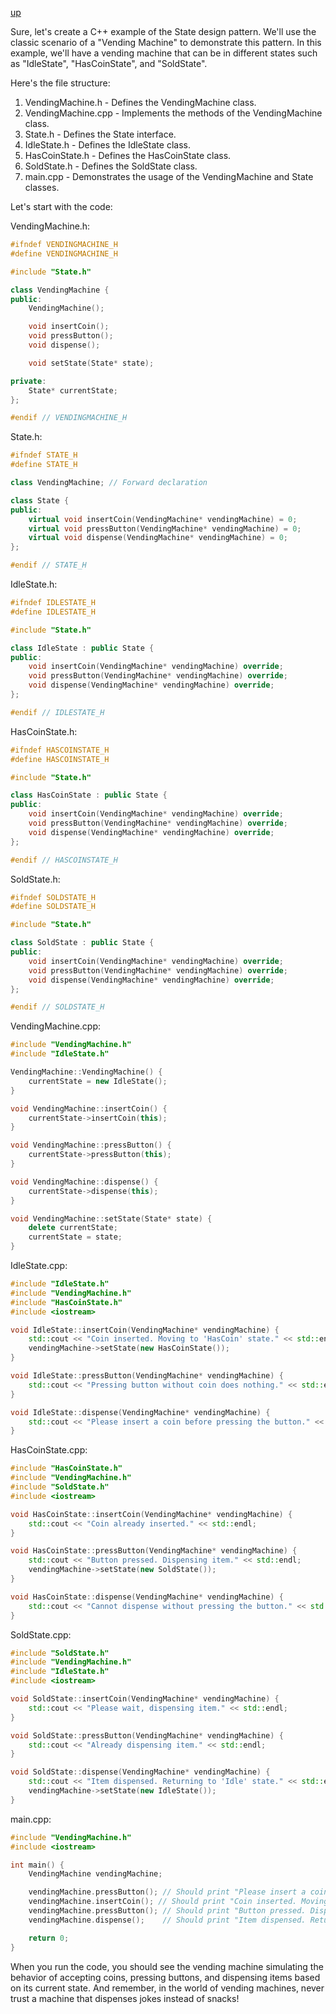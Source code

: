 [up](../README.md)

Sure, let's create a C++ example of the State design pattern. We'll use the classic scenario of a "Vending Machine" to demonstrate this pattern. In this example, we'll have a vending machine that can be in different states such as "IdleState", "HasCoinState", and "SoldState".

Here's the file structure:

1. VendingMachine.h - Defines the VendingMachine class.
2. VendingMachine.cpp - Implements the methods of the VendingMachine class.
3. State.h - Defines the State interface.
4. IdleState.h - Defines the IdleState class.
5. HasCoinState.h - Defines the HasCoinState class.
6. SoldState.h - Defines the SoldState class.
7. main.cpp - Demonstrates the usage of the VendingMachine and State classes.

Let's start with the code:

VendingMachine.h:
```cpp
#ifndef VENDINGMACHINE_H
#define VENDINGMACHINE_H

#include "State.h"

class VendingMachine {
public:
    VendingMachine();

    void insertCoin();
    void pressButton();
    void dispense();

    void setState(State* state);

private:
    State* currentState;
};

#endif // VENDINGMACHINE_H
```

State.h:
```cpp
#ifndef STATE_H
#define STATE_H

class VendingMachine; // Forward declaration

class State {
public:
    virtual void insertCoin(VendingMachine* vendingMachine) = 0;
    virtual void pressButton(VendingMachine* vendingMachine) = 0;
    virtual void dispense(VendingMachine* vendingMachine) = 0;
};

#endif // STATE_H
```

IdleState.h:
```cpp
#ifndef IDLESTATE_H
#define IDLESTATE_H

#include "State.h"

class IdleState : public State {
public:
    void insertCoin(VendingMachine* vendingMachine) override;
    void pressButton(VendingMachine* vendingMachine) override;
    void dispense(VendingMachine* vendingMachine) override;
};

#endif // IDLESTATE_H
```

HasCoinState.h:
```cpp
#ifndef HASCOINSTATE_H
#define HASCOINSTATE_H

#include "State.h"

class HasCoinState : public State {
public:
    void insertCoin(VendingMachine* vendingMachine) override;
    void pressButton(VendingMachine* vendingMachine) override;
    void dispense(VendingMachine* vendingMachine) override;
};

#endif // HASCOINSTATE_H
```

SoldState.h:
```cpp
#ifndef SOLDSTATE_H
#define SOLDSTATE_H

#include "State.h"

class SoldState : public State {
public:
    void insertCoin(VendingMachine* vendingMachine) override;
    void pressButton(VendingMachine* vendingMachine) override;
    void dispense(VendingMachine* vendingMachine) override;
};

#endif // SOLDSTATE_H
```

VendingMachine.cpp:
```cpp
#include "VendingMachine.h"
#include "IdleState.h"

VendingMachine::VendingMachine() {
    currentState = new IdleState();
}

void VendingMachine::insertCoin() {
    currentState->insertCoin(this);
}

void VendingMachine::pressButton() {
    currentState->pressButton(this);
}

void VendingMachine::dispense() {
    currentState->dispense(this);
}

void VendingMachine::setState(State* state) {
    delete currentState;
    currentState = state;
}
```

IdleState.cpp:
```cpp
#include "IdleState.h"
#include "VendingMachine.h"
#include "HasCoinState.h"
#include <iostream>

void IdleState::insertCoin(VendingMachine* vendingMachine) {
    std::cout << "Coin inserted. Moving to 'HasCoin' state." << std::endl;
    vendingMachine->setState(new HasCoinState());
}

void IdleState::pressButton(VendingMachine* vendingMachine) {
    std::cout << "Pressing button without coin does nothing." << std::endl;
}

void IdleState::dispense(VendingMachine* vendingMachine) {
    std::cout << "Please insert a coin before pressing the button." << std::endl;
}
```

HasCoinState.cpp:
```cpp
#include "HasCoinState.h"
#include "VendingMachine.h"
#include "SoldState.h"
#include <iostream>

void HasCoinState::insertCoin(VendingMachine* vendingMachine) {
    std::cout << "Coin already inserted." << std::endl;
}

void HasCoinState::pressButton(VendingMachine* vendingMachine) {
    std::cout << "Button pressed. Dispensing item." << std::endl;
    vendingMachine->setState(new SoldState());
}

void HasCoinState::dispense(VendingMachine* vendingMachine) {
    std::cout << "Cannot dispense without pressing the button." << std::endl;
}
```

SoldState.cpp:
```cpp
#include "SoldState.h"
#include "VendingMachine.h"
#include "IdleState.h"
#include <iostream>

void SoldState::insertCoin(VendingMachine* vendingMachine) {
    std::cout << "Please wait, dispensing item." << std::endl;
}

void SoldState::pressButton(VendingMachine* vendingMachine) {
    std::cout << "Already dispensing item." << std::endl;
}

void SoldState::dispense(VendingMachine* vendingMachine) {
    std::cout << "Item dispensed. Returning to 'Idle' state." << std::endl;
    vendingMachine->setState(new IdleState());
}
```

main.cpp:
```cpp
#include "VendingMachine.h"
#include <iostream>

int main() {
    VendingMachine vendingMachine;

    vendingMachine.pressButton(); // Should print "Please insert a coin before pressing the button."
    vendingMachine.insertCoin(); // Should print "Coin inserted. Moving to 'HasCoin' state."
    vendingMachine.pressButton(); // Should print "Button pressed. Dispensing item."
    vendingMachine.dispense();    // Should print "Item dispensed. Returning to 'Idle' state."

    return 0;
}
```

When you run the code, you should see the vending machine simulating the behavior of accepting coins, pressing buttons, and dispensing items based on its current state. And remember, in the world of vending machines, never trust a machine that dispenses jokes instead of snacks!
